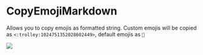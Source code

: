 # CopyEmojiMarkdown

Allows you to copy emojis as formatted string. Custom emojis will be copied as `<:trolley:1024751352028602449>`, default emojis as `🛒`

![](https://github.com/Rivercord/Rivercord/assets/45497981/417f345a-7031-4fe7-8e42-e238870cd547)
